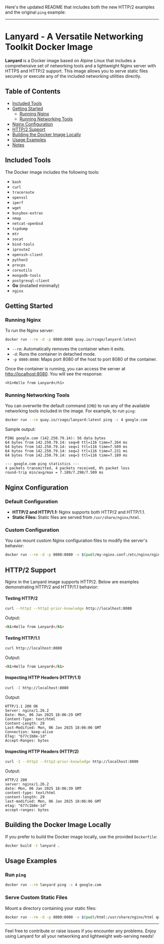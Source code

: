 Here's the updated README that includes both the new HTTP/2 examples and the original `ping` example:

---

# Lanyard - A Versatile Networking Toolkit Docker Image

**Lanyard** is a Docker image based on Alpine Linux that includes a comprehensive set of networking tools and a lightweight Nginx server with HTTPS and HTTP/2 support. This image allows you to serve static files securely or execute any of the included networking utilities directly.

## Table of Contents

- [Included Tools](#included-tools)
- [Getting Started](#getting-started)
  - [Running Nginx](#running-nginx)
  - [Running Networking Tools](#running-networking-tools)
- [Nginx Configuration](#nginx-configuration)
- [HTTP/2 Support](#http2-support)
- [Building the Docker Image Locally](#building-the-docker-image-locally)
- [Usage Examples](#usage-examples)
- [Notes](#notes)

## Included Tools

The Docker image includes the following tools:

- `bash`
- `curl`
- `traceroute`
- `openssl`
- `iperf`
- `wget`
- `busybox-extras`
- `nmap`
- `netcat-openbsd`
- `tcpdump`
- `mtr`
- `socat`
- `bind-tools`
- `iproute2`
- `openssh-client`
- `python3`
- `procps`
- `coreutils`
- `mongodb-tools`
- `postgresql-client`
- **Go** (installed minimally)
- `nginx`

## Getting Started

### Running Nginx

To run the Nginx server:

```sh
docker run --rm -d -p 8080:8080 quay.io/rzago/lanyard:latest
```

- `--rm`: Automatically removes the container when it exits.
- `-d`: Runs the container in detached mode.
- `-p 8080:8080`: Maps port 8080 of the host to port 8080 of the container.

Once the container is running, you can access the server at [http://localhost:8080](http://localhost:8080). You will see the response:

```
<h1>Hello from Lanyard</h1>
```

### Running Networking Tools

You can overwrite the default command (`CMD`) to run any of the available networking tools included in the image. For example, to run `ping`:

```sh
docker run --rm quay.io/rzago/lanyard:latest ping -c 4 google.com
```

Sample output:

```
PING google.com (142.250.79.14): 56 data bytes
64 bytes from 142.250.79.14: seq=0 ttl=116 time=7.264 ms
64 bytes from 142.250.79.14: seq=1 ttl=116 time=7.509 ms
64 bytes from 142.250.79.14: seq=2 ttl=116 time=7.231 ms
64 bytes from 142.250.79.14: seq=3 ttl=116 time=7.189 ms

--- google.com ping statistics ---
4 packets transmitted, 4 packets received, 0% packet loss
round-trip min/avg/max = 7.189/7.298/7.509 ms
```

## Nginx Configuration

### Default Configuration

- **HTTP/2 and HTTP/1.1:** Nginx supports both HTTP/2 and HTTP/1.1. 
- **Static Files:** Static files are served from `/usr/share/nginx/html`.

### Custom Configuration

You can mount custom Nginx configuration files to modify the server's behavior:

```sh
docker run --rm -d -p 8080:8080 -v $(pwd)/my-nginx.conf:/etc/nginx/nginx.conf quay.io/rzago/lanyard:latest
```

## HTTP/2 Support

Nginx in the Lanyard image supports HTTP/2. Below are examples demonstrating HTTP/2 and HTTP/1.1 behavior:

#### Testing HTTP/2

```sh
curl --http2 --http2-prior-knowledge http://localhost:8080
```

Output:

```html
<h1>Hello from Lanyard</h1>
```

#### Testing HTTP/1.1

```sh
curl http://localhost:8080
```

Output:

```html
<h1>Hello from Lanyard</h1>
```

#### Inspecting HTTP Headers (HTTP/1.1)

```sh
curl -I http://localhost:8080
```

Output:

```
HTTP/1.1 200 OK
Server: nginx/1.26.2
Date: Mon, 06 Jan 2025 18:06:29 GMT
Content-Type: text/html
Content-Length: 29
Last-Modified: Mon, 06 Jan 2025 18:06:06 GMT
Connection: keep-alive
ETag: "677c1b8e-1d"
Accept-Ranges: bytes
```

#### Inspecting HTTP Headers (HTTP/2)

```sh
curl -I --http2 --http2-prior-knowledge http://localhost:8080
```

Output:

```
HTTP/2 200
server: nginx/1.26.2
date: Mon, 06 Jan 2025 18:06:39 GMT
content-type: text/html
content-length: 29
last-modified: Mon, 06 Jan 2025 18:06:06 GMT
etag: "677c1b8e-1d"
accept-ranges: bytes
```

## Building the Docker Image Locally

If you prefer to build the Docker image locally, use the provided `Dockerfile`:

```sh
docker build -t lanyard .
```

## Usage Examples

### Run `ping`

```sh
docker run --rm lanyard ping -c 4 google.com
```

### Serve Custom Static Files

Mount a directory containing your static files:

```sh
docker run --rm -d -p 8080:8080 -v $(pwd)/html:/usr/share/nginx/html quay.io/rzago/lanyard:latest
```

---

Feel free to contribute or raise issues if you encounter any problems. Enjoy using Lanyard for all your networking and lightweight web-serving needs!
